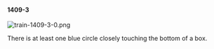 #### 1409-3
![train-1409-3-0.png](https://github.com/lil-lab/nlvr/raw/master/nlvr/train/images/71/train-1409-3-0.png "train-1409-3-0.png")

There is at least one blue circle closely touching the bottom of a box.